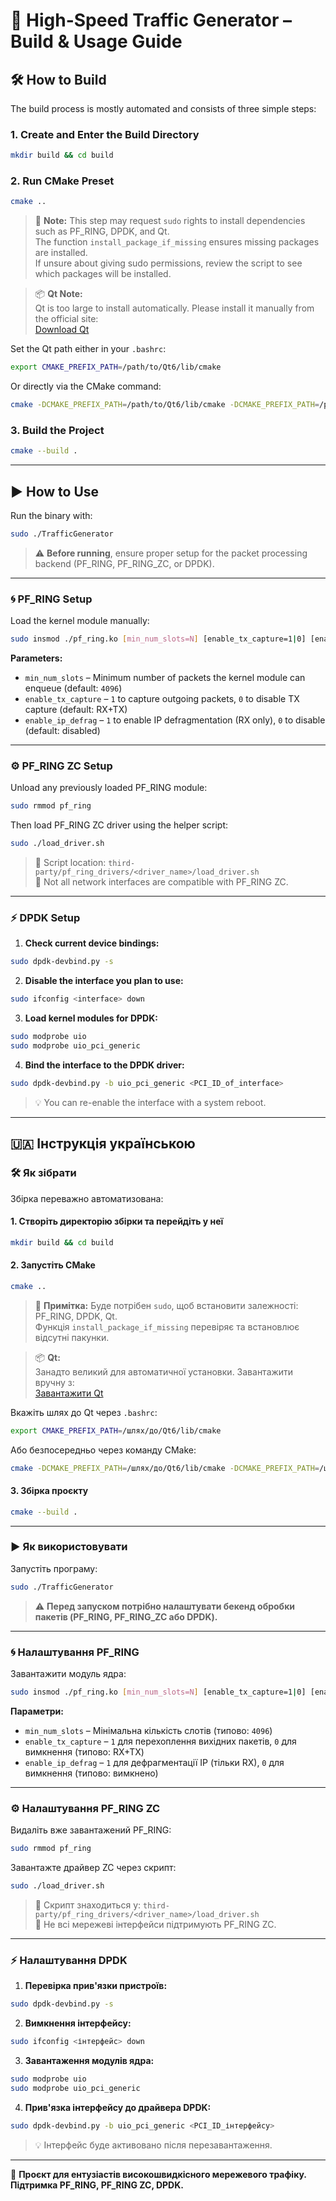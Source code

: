 # 🚀 High-Speed Traffic Generator – Build & Usage Guide

## 🛠️ How to Build

The build process is mostly automated and consists of three simple steps:

### 1. Create and Enter the Build Directory

```bash
mkdir build && cd build
```

### 2. Run CMake Preset

```bash
cmake ..
```

> 🔐 **Note:** This step may request `sudo` rights to install dependencies such as PF_RING, DPDK, and Qt.  
> The function `install_package_if_missing` ensures missing packages are installed.  
> If unsure about giving sudo permissions, review the script to see which packages will be installed.

> 📦 **Qt Note:**  
> Qt is too large to install automatically. Please install it manually from the official site:  
> [Download Qt](https://www.qt.io/download-qt-installer-oss)

Set the Qt path either in your `.bashrc`:
```bash
export CMAKE_PREFIX_PATH=/path/to/Qt6/lib/cmake
```
Or directly via the CMake command:
```bash
cmake -DCMAKE_PREFIX_PATH=/path/to/Qt6/lib/cmake -DCMAKE_PREFIX_PATH=/path/to/Qt6/bin/lrelease ..
```

### 3. Build the Project

```bash
cmake --build .
```

---

## ▶️ How to Use

Run the binary with:

```bash
sudo ./TrafficGenerator
```

> ⚠️ **Before running**, ensure proper setup for the packet processing backend (PF_RING, PF_RING_ZC, or DPDK).

---

### 🌀 PF_RING Setup

Load the kernel module manually:

```bash
sudo insmod ./pf_ring.ko [min_num_slots=N] [enable_tx_capture=1|0] [enable_ip_defrag=1|0]
```

**Parameters:**
- `min_num_slots` – Minimum number of packets the kernel module can enqueue (default: `4096`)
- `enable_tx_capture` – `1` to capture outgoing packets, `0` to disable TX capture (default: RX+TX)
- `enable_ip_defrag` – `1` to enable IP defragmentation (RX only), `0` to disable (default: disabled)

---

### ⚙️ PF_RING ZC Setup

Unload any previously loaded PF_RING module:

```bash
sudo rmmod pf_ring
```

Then load PF_RING ZC driver using the helper script:

```bash
sudo ./load_driver.sh
```

> 📍 Script location: `third-party/pf_ring_drivers/<driver_name>/load_driver.sh`  
> 📝 Not all network interfaces are compatible with PF_RING ZC.

---

### ⚡ DPDK Setup

1. **Check current device bindings:**
```bash
sudo dpdk-devbind.py -s
```

2. **Disable the interface you plan to use:**
```bash
sudo ifconfig <interface> down
```

3. **Load kernel modules for DPDK:**
```bash
sudo modprobe uio
sudo modprobe uio_pci_generic
```

4. **Bind the interface to the DPDK driver:**
```bash
sudo dpdk-devbind.py -b uio_pci_generic <PCI_ID_of_interface>
```

> 💡 You can re-enable the interface with a system reboot.

---

## 🇺🇦 Інструкція українською

### 🛠️ Як зібрати

Збірка переважно автоматизована:

#### 1. Створіть директорію збірки та перейдіть у неї

```bash
mkdir build && cd build
```

#### 2. Запустіть CMake

```bash
cmake ..
```

> 🔐 **Примітка:** Буде потрібен `sudo`, щоб встановити залежності: PF_RING, DPDK, Qt.  
> Функція `install_package_if_missing` перевіряє та встановлює відсутні пакунки.

> 📦 **Qt:**  
> Занадто великий для автоматичної установки. Завантажити вручну з:  
> [Завантажити Qt](https://www.qt.io/download-qt-installer-oss)

Вкажіть шлях до Qt через `.bashrc`:
```bash
export CMAKE_PREFIX_PATH=/шлях/до/Qt6/lib/cmake
```
Або безпосередньо через команду CMake:
```bash
cmake -DCMAKE_PREFIX_PATH=/шлях/до/Qt6/lib/cmake -DCMAKE_PREFIX_PATH=/шлях/до/Qt6/bin/lrelease ..
```

#### 3. Збірка проєкту

```bash
cmake --build .
```

---

### ▶️ Як використовувати

Запустіть програму:

```bash
sudo ./TrafficGenerator
```

> ⚠️ **Перед запуском потрібно налаштувати бекенд обробки пакетів (PF_RING, PF_RING_ZC або DPDK).**

---

### 🌀 Налаштування PF_RING

Завантажити модуль ядра:

```bash
sudo insmod ./pf_ring.ko [min_num_slots=N] [enable_tx_capture=1|0] [enable_ip_defrag=1|0]
```

**Параметри:**
- `min_num_slots` – Мінімальна кількість слотів (типово: `4096`)
- `enable_tx_capture` – `1` для перехоплення вихідних пакетів, `0` для вимкнення (типово: RX+TX)
- `enable_ip_defrag` – `1` для дефрагментації IP (тільки RX), `0` для вимкнення (типово: вимкнено)

---

### ⚙️ Налаштування PF_RING ZC

Видаліть вже завантажений PF_RING:

```bash
sudo rmmod pf_ring
```

Завантажте драйвер ZC через скрипт:

```bash
sudo ./load_driver.sh
```

> 📍 Скрипт знаходиться у: `third-party/pf_ring_drivers/<driver_name>/load_driver.sh`  
> 📝 Не всі мережеві інтерфейси підтримують PF_RING ZC.

---

### ⚡ Налаштування DPDK

1. **Перевірка прив'язки пристроїв:**
```bash
sudo dpdk-devbind.py -s
```

2. **Вимкнення інтерфейсу:**
```bash
sudo ifconfig <інтерфейс> down
```

3. **Завантаження модулів ядра:**
```bash
sudo modprobe uio
sudo modprobe uio_pci_generic
```

4. **Прив'язка інтерфейсу до драйвера DPDK:**
```bash
sudo dpdk-devbind.py -b uio_pci_generic <PCI_ID_інтерфейсу>
```

> 💡 Інтерфейс буде активовано після перезавантаження.

---

🔗 **Проєкт для ентузіастів високошвидкісного мережевого трафіку. Підтримка PF_RING, PF_RING ZC, DPDK.**